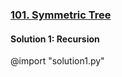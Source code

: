 ### [101\. Symmetric Tree](https://leetcode.com/problems/symmetric-tree/)

#### Solution 1: Recursion

@import "solution1.py"